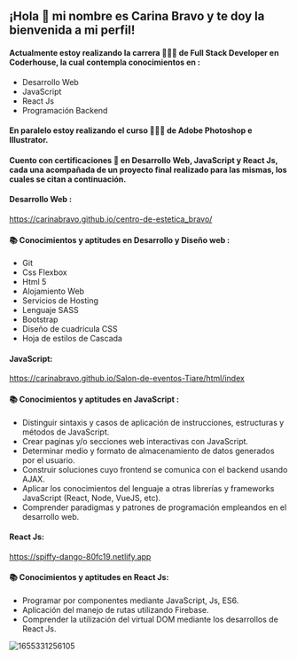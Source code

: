 ## ¡Hola 👋 mi nombre es Carina Bravo y te doy la bienvenida a mi perfil!  
  
#### Actualmente estoy realizando la carrera 👩🏻‍💻 de Full Stack Developer en Coderhouse, la cual contempla conocimientos en :

- Desarrollo Web
- JavaScript 
- React Js
- Programación Backend

#### En paralelo estoy realizando el curso 👩🏻‍💻 de Adobe Photoshop e Illustrator.

#### Cuento con certificaciones 🏅 en Desarrollo Web, JavaScript y React Js, cada una acompañada de un proyecto final realizado para las mismas, los cuales se citan a continuación.

#### Desarrollo Web :
https://carinabravo.github.io/centro-de-estetica_bravo/

#### 📚 Conocimientos y aptitudes en Desarrollo y Diseño web :

- Git
- Css Flexbox
- Html 5
- Alojamiento Web
- Servicios de Hosting
- Lenguaje SASS
- Bootstrap
- Diseño de cuadricula CSS
- Hoja de estilos de Cascada

#### JavaScript:
https://carinabravo.github.io/Salon-de-eventos-Tiare/html/index

#### 📚 Conocimientos y aptitudes en JavaScript :

- Distinguir sintaxis y casos de aplicación de instrucciones, estructuras y métodos de JavaScript.
- Crear paginas y/o secciones web interactivas con JavaScript.
- Determinar medio y formato de almacenamiento de datos generados por el usuario.
- Construir soluciones cuyo frontend se comunica con el backend usando AJAX.
- Aplicar los conocimientos del lenguaje a otras librerías y frameworks JavaScript (React, Node, VueJS, etc).
- Comprender paradigmas y patrones de programación empleandos en el desarrollo web.
 
#### React Js:
https://spiffy-dango-80fc19.netlify.app

#### 📚 Conocimientos y aptitudes en React Js:

- Programar por componentes mediante JavaScript, Js, ES6.
- Aplicación del manejo de rutas utilizando Firebase.
- Comprender la utilización del virtual DOM mediante los desarrollos de React Js.









![1655331256105](https://user-images.githubusercontent.com/54654136/186049433-e75e8d57-7462-49a1-9eb6-a87ba8ba43da.jpg)








